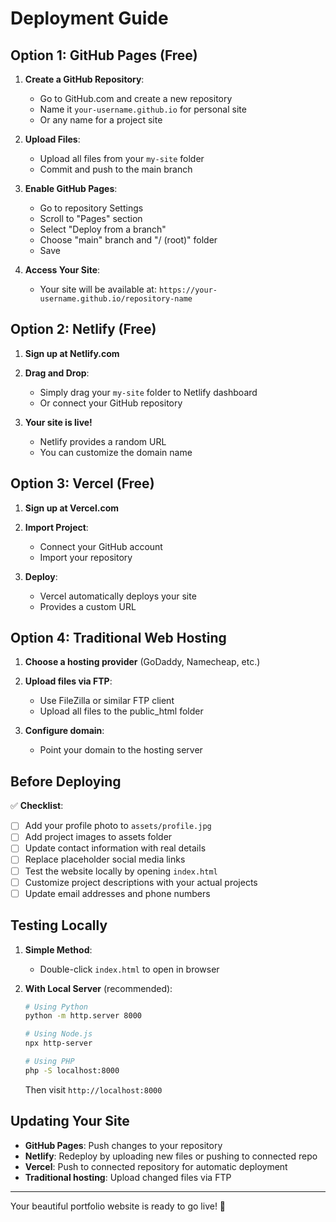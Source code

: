 # Deployment Guide

## Option 1: GitHub Pages (Free)

1. **Create a GitHub Repository**:
   - Go to GitHub.com and create a new repository
   - Name it `your-username.github.io` for personal site
   - Or any name for a project site

2. **Upload Files**:
   - Upload all files from your `my-site` folder
   - Commit and push to the main branch

3. **Enable GitHub Pages**:
   - Go to repository Settings
   - Scroll to "Pages" section
   - Select "Deploy from a branch"
   - Choose "main" branch and "/ (root)" folder
   - Save

4. **Access Your Site**:
   - Your site will be available at: `https://your-username.github.io/repository-name`

## Option 2: Netlify (Free)

1. **Sign up at Netlify.com**
2. **Drag and Drop**:
   - Simply drag your `my-site` folder to Netlify dashboard
   - Or connect your GitHub repository

3. **Your site is live!**
   - Netlify provides a random URL
   - You can customize the domain name

## Option 3: Vercel (Free)

1. **Sign up at Vercel.com**
2. **Import Project**:
   - Connect your GitHub account
   - Import your repository

3. **Deploy**:
   - Vercel automatically deploys your site
   - Provides a custom URL

## Option 4: Traditional Web Hosting

1. **Choose a hosting provider** (GoDaddy, Namecheap, etc.)
2. **Upload files via FTP**:
   - Use FileZilla or similar FTP client
   - Upload all files to the public_html folder

3. **Configure domain**:
   - Point your domain to the hosting server

## Before Deploying

✅ **Checklist**:
- [ ] Add your profile photo to `assets/profile.jpg`
- [ ] Add project images to assets folder
- [ ] Update contact information with real details
- [ ] Replace placeholder social media links
- [ ] Test the website locally by opening `index.html`
- [ ] Customize project descriptions with your actual projects
- [ ] Update email addresses and phone numbers

## Testing Locally

1. **Simple Method**:
   - Double-click `index.html` to open in browser

2. **With Local Server** (recommended):
   ```bash
   # Using Python
   python -m http.server 8000
   
   # Using Node.js
   npx http-server
   
   # Using PHP
   php -S localhost:8000
   ```
   Then visit `http://localhost:8000`

## Updating Your Site

- **GitHub Pages**: Push changes to your repository
- **Netlify**: Redeploy by uploading new files or pushing to connected repo
- **Vercel**: Push to connected repository for automatic deployment
- **Traditional hosting**: Upload changed files via FTP

---

Your beautiful portfolio website is ready to go live! 🚀